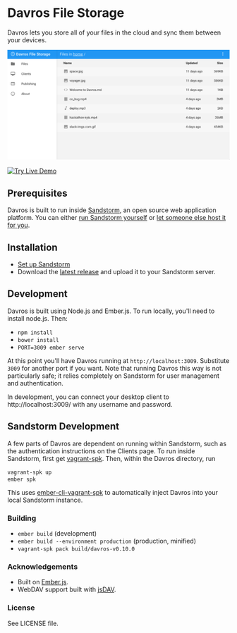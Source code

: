 # Davros File Storage

Davros lets you store all of your files in the cloud and sync them between your devices.

![Screenshot of Davros](/public/images/screenshot.png)

[![Try Live Demo](https://cdn.rawgit.com/mnutt/davros/master/public/images/try-live.svg)](https://oasis.sandstorm.io/appdemo/8aspz4sfjnp8u89000mh2v1xrdyx97ytn8hq71mdzv4p4d8n0n3h)

## Prerequisites

Davros is built to run inside [Sandstorm](https://sandstorm.io), an open source web application platform. You can either [run Sandstorm yourself](https://sandstorm.io/install/) or [let someone else host it for you](https://oasis.sandstorm.io/).

## Installation

* [Set up Sandstorm](https://sandstorm.io/install/)
* Download the [latest release](https://github.com/mnutt/davros/releases) and upload it to your Sandstorm server.

## Development

Davros is built using Node.js and Ember.js. To run locally, you'll need to install node.js. Then:

* `npm install`
* `bower install`
* `PORT=3009 ember serve`

At this point you'll have Davros running at `http://localhost:3009`. Substitute `3009` for another port if you want. Note that running Davros this way is not particularly safe; it relies completely on Sandstorm for user management and authentication.

In development, you can connect your desktop client to http://localhost:3009/ with any username and password.

## Sandstorm Development

A few parts of Davros are dependent on running within Sandstorm, such as the authentication instructions on the Clients page. To run inside Sandstorm, first get [vagrant-spk](https://github.com/sandstorm-io/vagrant-spk). Then, within the Davros directory, run

    vagrant-spk up
    ember spk

This uses [ember-cli-vagrant-spk](https://github.com/mnutt/ember-cli-vagrant-spk) to automatically inject Davros into your local Sandstorm instance.

### Building

* `ember build` (development)
* `ember build --environment production` (production, minified)
* `vagrant-spk pack build/davros-v0.10.0`

### Acknowledgements

* Built on [Ember.js](https://emberjs.com).
* WebDAV support built with [jsDAV](https://github.com/mikedeboer/jsDAV).

### License

See LICENSE file.
